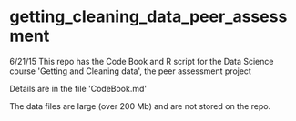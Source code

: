 getting_cleaning_data_peer_assessment
=====================================
6/21/15 
This repo has the Code Book  and R script for the Data Science course 'Getting and Cleaning data', the peer assessment project

Details are in the file 'CodeBook.md'

The data files are large (over 200 Mb) and are not stored on the repo. 



